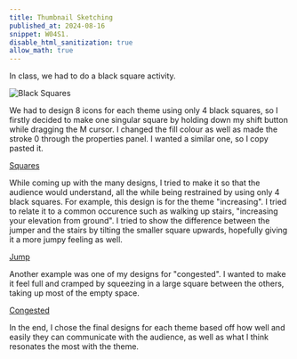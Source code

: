```yaml
---
title: Thumbnail Sketching
published_at: 2024-08-16
snippet: W04S1.
disable_html_sanitization: true
allow_math: true
---
```


In class, we had to do a black square activity. 

![Black Squares](/w04s1/blacksquares.png)

We had to design 8 icons for each theme using only 4 black squares, so I firstly decided to make one singular square by holding down my shift button while dragging the M cursor. I changed the fill colour as well as made the stroke 0 through the properties panel. I wanted a similar one, so I copy pasted it.

[Squares](/w04s1/w04s1%20first.png)

While coming up with the many designs, I tried to make it so that the audience would understand, all the while being restrained by using only 4 black squares. For example, this design is for the theme "increasing". I tried to relate it to a common occurence such as walking up stairs, "increasing your elevation from ground". I tried to show the difference between the jumper and the stairs by tilting the smaller square upwards, hopefully giving it a more jumpy feeling as well.

[Jump](/w04s1/w04s1%20second.png)

Another example was one of my designs for "congested". I wanted to make it feel full and cramped by squeezing in a large square between the others, taking up most of the empty space.

[Congested](/w04s1/w04s1%20third.png)

In the end, I chose the final designs for each theme based off how well and easily they can communicate with the audience, as well as what I think resonates the most with the theme.